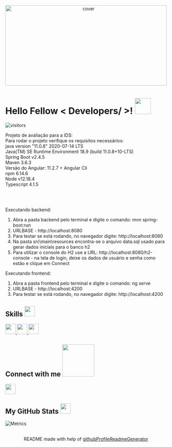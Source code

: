 <div align="center">
<img width="100%" height = "250px" src="" alt="cover" />
</div>

<h1> Hello Fellow < Developers/ >! <img src = "https://raw.githubusercontent.com/MartinHeinz/MartinHeinz/master/wave.gif" width = 50px> </h1>
<p align='center'>

![visitors](https://visitor-badge.glitch.me/badge?page_id=gabdevaraujo.gabdevaraujo)

</p>
<div size='20px'> Projeto de avaliação para a IDS:</div>
<div size='20px'> Para rodar o projeto verifique os requisitos necessários:</div>
<div size='20px'> java version "11.0.8" 2020-07-14 LTS<br>
Java(TM) SE Runtime Environment 18.9 (build 11.0.8+10-LTS) </div>
<div>Spring Boot v2.4.5</div>
<div>Maven 3.6.3</div>

<div>Versão do Angular: 11.2.7 + Angular Cli</div>
<div>npm 6.14.6</div>
<div>Node v12.18.4</div>
<div>Typescript 4.1.5</div>

<br><br>

<div>Executando backend:</div>
<ol>
  <li>Abra a pasta backend pelo terminal e digite o comando: mvn spring-boot:run</li>
  <li>URLBASE - http://localhost:8080</li>
  <li>Para testar se está rodando, no navegador digite: http://localhost:8080</li>
  <li>Na pasta src\main\resources encontra-se o arquivo data.sql usado para gerar dados iniciais para o banco h2</li>
  <li>Para utilizar o console do H2 use a URL: http://localhost:8080/h2-console - na tela de login, deixe os dados de usuário e senha como estão e clique em Connect</li>
</ol>

<div>Executando frontend:</div>
<ol>
  <li>Abra a pasta frontend pelo terminal e digite o comando: ng serve</li>
  <li>URLBASE - http://localhost:4200</li>
  <li>Para testar se está rodando, no navegador digite: http://localhost:4200</li>
</ol>


<h2> Skills <img src = "https://media2.giphy.com/media/QssGEmpkyEOhBCb7e1/giphy.gif?cid=ecf05e47a0n3gi1bfqntqmob8g9aid1oyj2wr3ds3mg700bl&rid=giphy.gif" width = 32px> </h2>
<a href= https://github.com/gabdevaraujo?tab=repositories&q=&type=&language=java&sort= > <img width ='32px' src ='https://raw.githubusercontent.com/rahulbanerjee26/githubAboutMeGenerator/main/icons/java.svg'> </a>
<a href= https://github.com/gabdevaraujo?tab=repositories&q=&type=&language=spring&sort= > <img width ='32px' src ='https://raw.githubusercontent.com/rahulbanerjee26/githubAboutMeGenerator/main/icons/spring.svg'> </a>
<a href= https://github.com/gabdevaraujo?tab=repositories&q=&type=&language=angularjs&sort= > <img width ='32px' src ='https://raw.githubusercontent.com/rahulbanerjee26/githubAboutMeGenerator/main/icons/angularjs.svg'> </a>


<h2> Connect with me <img src='https://raw.githubusercontent.com/ShahriarShafin/ShahriarShafin/main/Assets/handshake.gif' width="100px"> </h2>
<a href = 'https://www.github.com/gabdevaraujo'> <img width = '32px' align= 'center' src="https://raw.githubusercontent.com/rahulbanerjee26/githubAboutMeGenerator/main/icons/github.svg"/></a> 





<h2> My GitHub Stats <img src='https://media1.giphy.com/media/du3J3cXyzhj75IOgvA/giphy.gif?cid=ecf05e47x2g034i9pzwtzzsd3xgg2w9nr94t4tflbbgo3008&rid=giphy.gif' width='32px'> </h2>

![Metrics](https://metrics.lecoq.io/gabdevaraujo?template=classic&config.timezone=America%2FToronto)

<br>
<footer align='center'>README made with help of <a href='https://github.com/rahulbanerjee26/githubProfileReadmeGenerator'>githubProfileReadmeGenerator</a> </footer>